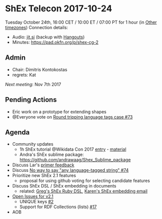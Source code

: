 # ShEx Telecon 2017-10-24

Tuesday October 24th, 16:00 CET / 10:00 ET / 07:00 PT for 1 hour (in [Other timezones](https://www.timeanddate.com/worldclock/fixedtime.html?msg=ShEx+CG&iso=20171024T16&p1=195&ah=1))
Connection details:

* Audio: [jit.si](https://meet.jit.si/ShEx) (backup with [Hangouts](http://tinyurl.com/ShEx-hangouts))
* Minutes: https://pad.okfn.org/p/shex-cg-2

## Admin

 * Chair: Dimitris Kontokostas
 * regrets: Kat

*Next meeting*: Nov 7th 2017

## Pending Actions
 * Eric  work on a prototype for extending shapes
 * @Everyone vote on [Round tripping language tags case #73](https://github.com/shexSpec/shex/issues/73)

 
## Agenda
 * Community updates
   * 1h ShEx tutorial @Wikidata Con 2017 [entry](https://www.wikidata.org/wiki/Wikidata:WikidataCon_2017/Submissions/Using_Shape_Expressions_for_data_quality_and_consistency_in_Wikidata) - [material](https://docs.google.com/document/d/1PY2MIz_sx3n5S1w0kCgOhjtoDBlcBb7rt9v2Jz_hBEs/edit#heading=h.3a4zl5pk9ivx)
   * Andra's ShEx sublime package: https://github.com/andrawaag/Shex_Sublime_package
 * Discuss Lar's [primer feedback](https://github.com/shexSpec/primer/issues/10)
 * Discuss [No way to say "any language-tagged string" #74](https://github.com/shexSpec/shex/issues/74)
 * Prioritize new ShEx 2.1 features
   * proposal for using github voting for selecting candidate features
 * Discuss ShEx DSL / ShEx embedding in documents
   * related: [Greg's ShEx Ruby DSL](https://lists.w3.org/Archives/Public/public-shex/2017Oct/0000.html), [Karen's ShEx embedding email](https://lists.w3.org/Archives/Public/public-shex/2017Oct/0008.html)
 * [Open Issues for v2.1](https://github.com/shexSpec/shex/issues?q=is%3Aopen+is%3Aissue+milestone%3A2.1)
   * UNIQUE keys [#2](https://github.com/shexSpec/shex/issues/2)
   * Support for RDF Collections (lists) [#17](https://github.com/shexSpec/shex/issues/17)
 * AOB 
